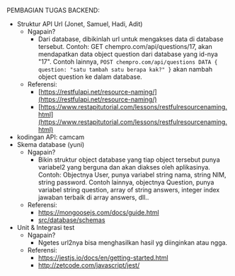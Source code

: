 PEMBAGIAN TUGAS BACKEND:
 - Struktur API Url (Jonet, Samuel, Hadi, Adit)
	 - Ngapain?
		 - Dari database, dibikinlah url untuk mengakses data di database tersebut. Contoh: GET chempro.com/api/questions/17, akan mendapatkan data object question dari database yang id-nya "17". Contoh lainnya, `POST chempro.com/api/questions DATA { question: "satu tambah satu berapa kak?" }` akan nambah object question ke dalam database.
	 - Referensi:
		 - [https://restfulapi.net/resource-naming/](https://restfulapi.net/resource-naming/)
		 - [https://www.restapitutorial.com/lessons/restfulresourcenaming.html](https://www.restapitutorial.com/lessons/restfulresourcenaming.html)
 - kodingan API: camcam
 - Skema database (yuni)
	 - Ngapain?
		 - Bikin struktur object database yang tiap object tersebut punya variabel2 yang berguna dan akan diakses oleh aplikasinya. Contoh: Objectnya User, punya variabel string nama, string NIM, string password. Contoh lainnya, objectnya Question, punya variabel string question, array of string answers, integer index jawaban terbaik di array answers, dll..
	 - Referensi:
		 - https://mongoosejs.com/docs/guide.html
		 - [src/database/schemas](https://github.com/nafkhanzam/chempro_backend/tree/master/src/database/schemas)
 - Unit & Integrasi test
    - Ngapain?
        - Ngetes url2nya bisa menghasilkan hasil yg diinginkan atau ngga.
    - Referensi:
        - https://jestjs.io/docs/en/getting-started.html
        - http://zetcode.com/javascript/jest/